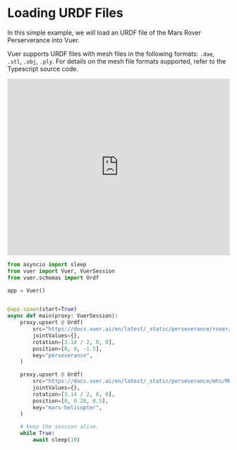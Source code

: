 
# Loading URDF Files 

In this simple example, we will load an URDF file of the Mars Rover Perserverance into Vuer.

Vuer supports URDF files with mesh files in the following formats: `.dae`, `.stl`, `.obj`, `.ply`. For 
details on the mesh file formats supported, refer to the Typescript source code.

<iframe src="https://vuer.ai/?background=131416,fff&collapseMenu=true&scene=3gAEqGNoaWxkcmVukt4AB6hjaGlsZHJlbpCjdGFnpFVyZGaja2V5rHBlcnNldmVyYW5jZaNzcmPZRGh0dHBzOi8vZG9jcy52dWVyLmFpL2VuL2xhdGVzdC9fc3RhdGljL3BlcnNldmVyYW5jZS9yb3Zlci9tMjAyMC51cmRmq2pvaW50VmFsdWVz3gAAqHJvdGF0aW9uk8s%2F%2BR64YAAAAAAAqHBvc2l0aW9ukwAAy7%2F4AAAAAAAA3gAHqGNoaWxkcmVukKN0YWekVXJkZqNrZXmvbWFycy1oZWxpY29wdGVyo3NyY9lAaHR0cHM6Ly9kb2NzLnZ1ZXIuYWkvZW4vbGF0ZXN0L19zdGF0aWMvcGVyc2V2ZXJhbmNlL21ocy9NSFMudXJkZqtqb2ludFZhbHVlc94AAKhyb3RhdGlvbpPLP%2FkeuGAAAAAAAKhwb3NpdGlvbpMAyz%2FR64UgAAAAyz%2FgAAAAAAAArGh0bWxDaGlsZHJlbpCrcmF3Q2hpbGRyZW6QqmJnQ2hpbGRyZW6Q" width="100%" height="400px" frameborder="0"></iframe>

```python
from asyncio import sleep
from vuer import Vuer, VuerSession
from vuer.schemas import Urdf

app = Vuer()


@app.spawn(start=True)
async def main(proxy: VuerSession):
    proxy.upsert @ Urdf(
        src="https://docs.vuer.ai/en/latest/_static/perseverance/rover/m2020.urdf",
        jointValues={},
        rotation=[3.14 / 2, 0, 0],
        position=[0, 0, -1.5],
        key="perseverance",
    )

    proxy.upsert @ Urdf(
        src="https://docs.vuer.ai/en/latest/_static/perseverance/mhs/MHS.urdf",
        jointValues={},
        rotation=[3.14 / 2, 0, 0],
        position=[0, 0.28, 0.5],
        key="mars-helicopter",
    )

    # keep the session alive.
    while True:
        await sleep(10)
```
